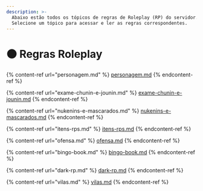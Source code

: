 ```yaml
---
description: >-
  Abaixo estão todos os tópicos de regras de Roleplay (RP) do servidor.
  Selecione um tópico para acessar e ler as regras correspondentes.
---
```


# ⚫ Regras Roleplay

{% content-ref url="personagem.md" %}
[personagem.md](personagem.md)
{% endcontent-ref %}

{% content-ref url="exame-chunin-e-jounin.md" %}
[exame-chunin-e-jounin.md](exame-chunin-e-jounin.md)
{% endcontent-ref %}

{% content-ref url="nukenins-e-mascarados.md" %}
[nukenins-e-mascarados.md](nukenins-e-mascarados.md)
{% endcontent-ref %}

{% content-ref url="itens-rps.md" %}
[itens-rps.md](itens-rps.md)
{% endcontent-ref %}

{% content-ref url="ofensa.md" %}
[ofensa.md](ofensa.md)
{% endcontent-ref %}

{% content-ref url="bingo-book.md" %}
[bingo-book.md](bingo-book.md)
{% endcontent-ref %}

{% content-ref url="dark-rp.md" %}
[dark-rp.md](dark-rp.md)
{% endcontent-ref %}

{% content-ref url="vilas.md" %}
[vilas.md](vilas.md)
{% endcontent-ref %}
